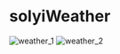 # solyiWeather

![weather_1](https://user-images.githubusercontent.com/89246392/144340820-52f7a26b-1729-4751-81fa-e709ea54dfd3.gif)
![weather_2](https://user-images.githubusercontent.com/89246392/144340822-117fc001-3d43-4c99-8df4-544efe0d7a9d.gif)
